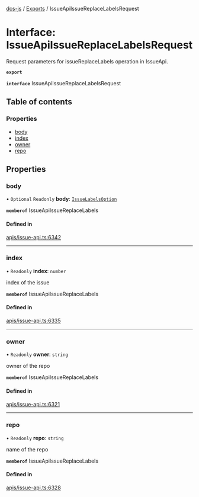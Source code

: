 [dcs-js](../README.md) / [Exports](../modules.md) / IssueApiIssueReplaceLabelsRequest

# Interface: IssueApiIssueReplaceLabelsRequest

Request parameters for issueReplaceLabels operation in IssueApi.

**`export`**

**`interface`** IssueApiIssueReplaceLabelsRequest

## Table of contents

### Properties

- [body](IssueApiIssueReplaceLabelsRequest.md#body)
- [index](IssueApiIssueReplaceLabelsRequest.md#index)
- [owner](IssueApiIssueReplaceLabelsRequest.md#owner)
- [repo](IssueApiIssueReplaceLabelsRequest.md#repo)

## Properties

### <a id="body" name="body"></a> body

• `Optional` `Readonly` **body**: [`IssueLabelsOption`](IssueLabelsOption.md)

**`memberof`** IssueApiIssueReplaceLabels

#### Defined in

[apis/issue-api.ts:6342](https://github.com/unfoldingWord/dcs-js/blob/b29eb7a/apis/issue-api.ts#L6342)

___

### <a id="index" name="index"></a> index

• `Readonly` **index**: `number`

index of the issue

**`memberof`** IssueApiIssueReplaceLabels

#### Defined in

[apis/issue-api.ts:6335](https://github.com/unfoldingWord/dcs-js/blob/b29eb7a/apis/issue-api.ts#L6335)

___

### <a id="owner" name="owner"></a> owner

• `Readonly` **owner**: `string`

owner of the repo

**`memberof`** IssueApiIssueReplaceLabels

#### Defined in

[apis/issue-api.ts:6321](https://github.com/unfoldingWord/dcs-js/blob/b29eb7a/apis/issue-api.ts#L6321)

___

### <a id="repo" name="repo"></a> repo

• `Readonly` **repo**: `string`

name of the repo

**`memberof`** IssueApiIssueReplaceLabels

#### Defined in

[apis/issue-api.ts:6328](https://github.com/unfoldingWord/dcs-js/blob/b29eb7a/apis/issue-api.ts#L6328)
